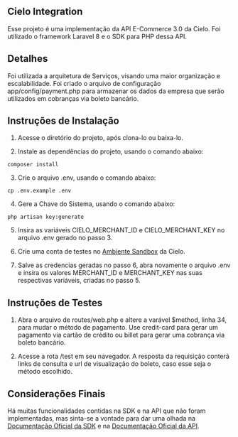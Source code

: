 ## Cielo Integration

Esse projeto é uma implementação da API E-Commerce 3.0 da Cielo. Foi utilizado o framework Laravel 8 e o SDK para PHP dessa API.

## Detalhes

Foi utilizada a arquitetura de Serviços, visando uma maior organização e escalabilidade. Foi criado o arquivo de configuração app/config/payment.php para armazenar os dados da empresa que serão utilizados em cobranças via boleto bancário.

## Instruções de Instalação
1. Acesse o diretório do projeto, após clona-lo ou baixa-lo.

2. Instale as dependências do projeto, usando o comando abaixo:
```
composer install
```

3. Crie o arquivo .env, usando o comando abaixo:
```
cp .env.example .env
```

4. Gere a Chave do Sistema, usando o comando abaixo:
```
php artisan key:generate
```

5. Insira as variáveis CIELO_MERCHANT_ID e CIELO_MERCHANT_KEY no arquivo .env gerado no passo 3.

6. Crie uma conta de testes no [Ambiente Sandbox](https://cadastrosandbox.cieloecommerce.cielo.com.br/) da Cielo.

7. Salve as credencias geradas no passo 6, abra novamente o arquivo .env e insira os valores MERCHANT_ID e MERCHANT_KEY nas suas respectivas variáveis, criadas no passo 5.

## Instruções de Testes

1. Abra o arquivo de routes/web.php e altere a varável $method, linha 34, para mudar o método de pagamento. Use credit-card para gerar um pagamento via cartão de crédito ou billet para gerar uma cobrança via boleto bancário.

2. Acesse a rota /test em seu navegador. A resposta da requisição conterá links de consulta e url de visualização do boleto, caso esse seja o método escolhido.

## Considerações Finais

Há muitas funcionalidades contidas na SDK e na API que não foram implementadas, mas sinta-se a vontade para dar uma olhada na [Documentação Oficial da SDK](https://github.com/DeveloperCielo/API-3.0-PHP) e na [Documentação Oficial da API](https://developercielo.github.io/manual/cielo-ecommerce).
